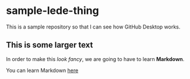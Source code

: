 # sample-lede-thing
 
This is a sample repository so that I can see how GitHub Desktop works.

## This is some larger text

In order to make this _look fancy_, we are going to have to learn **Markdown**.

You can learn Markdown [here](https://www.markdownguide.org/basic-syntax/)
